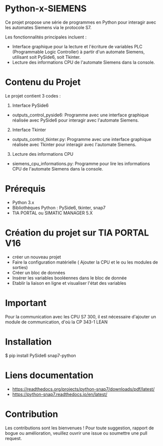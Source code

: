 # Python-x-SIEMENS
Ce projet propose une série de programmes en Python pour interagir avec les automates Siemens via le protocole S7.

Les fonctionnalités principales incluent :

- Interface graphique pour la lecture et l'écriture de variables PLC (Programmable Logic Controller) à partir d'un automate Siemens, utilisant soit PySide6, soit Tkinter.
- Lecture des informations CPU de l'automate Siemens dans la console.

# Contenu du Projet
Le projet contient 3 codes :

1. Interface PySide6
- outputs_control_pyside6: Programme avec une interface graphique réalisée avec PySide6 pour interagir avec l'automate Siemens.

2. Interface Tkinter
- outputs_control_tkinter.py: Programme avec une interface graphique réalisée avec Tkinter pour interagir avec l'automate Siemens.

3. Lecture des informations CPU
- siemens_cpu_informations.py: Programme pour lire les informations CPU de l'automate Siemens dans la console.

# Prérequis
- Python 3.x
- Bibliothèques Python : PySide6, tkinter, snap7
- TIA PORTAL ou SIMATIC MANAGER 5.X

# Création du projet sur TIA PORTAL V16
- créer un nouveau projet
- Faire la configuration matérielle ( Ajouter la CPU et le ou les modules de sorties)
- Créer un bloc de données
- Insérer les variables booléennes dans le bloc de donnée
- Etablir la liaison en ligne et visualiser l'état des variables

# Important
Pour la communication avec les CPU S7 300, il est nécessaire d'ajouter un module de communication, d'où la CP 343-1 LEAN

# Installation 
$ pip install PySide6 snap7-python

# Liens documentation
- https://readthedocs.org/projects/python-snap7/downloads/pdf/latest/ 
- https://python-snap7.readthedocs.io/en/latest/


# Contribution
Les contributions sont les bienvenues ! Pour toute suggestion, rapport de bogue ou amélioration, veuillez ouvrir une issue ou soumettre une pull request.
